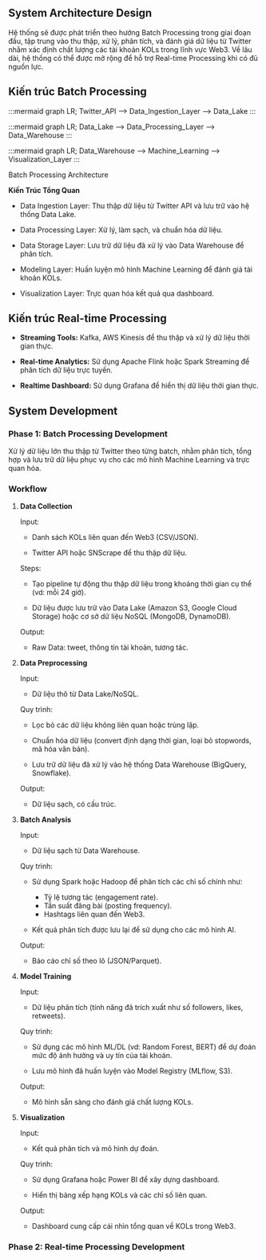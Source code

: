 ## System Architecture Design

Hệ thống sẽ được phát triển theo hướng Batch Processing trong giai đoạn đầu, tập trung vào thu thập, xử lý, phân tích, và đánh giá dữ liệu từ Twitter nhằm xác định chất lượng các tài khoản KOLs trong lĩnh vực Web3. Về lâu dài, hệ thống có thể được mở rộng để hỗ trợ Real-time Processing khi có đủ nguồn lực.

## Kiến trúc Batch Processing

:::mermaid
graph LR;
  Twitter_API --> Data_Ingestion_Layer --> Data_Lake
:::

:::mermaid
graph LR;
  Data_Lake --> Data_Processing_Layer --> Data_Warehouse
:::

:::mermaid
graph LR;
  Data_Warehouse --> Machine_Learning --> Visualization_Layer
:::

Batch Processing Architecture

**Kiến Trúc Tổng Quan**

  - Data Ingestion Layer: Thu thập dữ liệu từ Twitter API và lưu trữ vào hệ thống Data Lake.

  - Data Processing Layer: Xử lý, làm sạch, và chuẩn hóa dữ liệu.

  - Data Storage Layer: Lưu trữ dữ liệu đã xử lý vào Data Warehouse để phân tích.

  - Modeling Layer: Huấn luyện mô hình Machine Learning để đánh giá tài khoản KOLs.

  - Visualization Layer: Trực quan hóa kết quả qua dashboard.

## Kiến trúc Real-time Processing

- **Streaming Tools:** Kafka, AWS Kinesis để thu thập và xử lý dữ liệu thời gian thực.

- **Real-time Analytics:** Sử dụng Apache Flink hoặc Spark Streaming để phân tích dữ liệu trực tuyến.

- **Realtime Dashboard:** Sử dụng Grafana để hiển thị dữ liệu thời gian thực.

## System Development 

### Phase 1: Batch Processing Development

Xử lý dữ liệu lớn thu thập từ Twitter theo từng batch, nhằm phân tích, tổng hợp và lưu trữ dữ liệu phục vụ cho các mô hình Machine Learning và trực quan hóa.

### Workflow

1. **Data Collection**

    Input:

    - Danh sách KOLs liên quan đến Web3 (CSV/JSON).

    - Twitter API hoặc SNScrape để thu thập dữ liệu.

    Steps:

    - Tạo pipeline tự động thu thập dữ liệu trong khoảng thời gian cụ thể (vd: mỗi 24 giờ).

    - Dữ liệu được lưu trữ vào Data Lake (Amazon S3, Google Cloud Storage) hoặc cơ sở dữ liệu NoSQL (MongoDB, DynamoDB).

    Output:

    - Raw Data: tweet, thông tin tài khoản, tương tác.

2. **Data Preprocessing**

    Input:

    - Dữ liệu thô từ Data Lake/NoSQL.

    Quy trình:

    - Lọc bỏ các dữ liệu không liên quan hoặc trùng lặp.

    - Chuẩn hóa dữ liệu (convert định dạng thời gian, loại bỏ stopwords, mã hóa văn bản).

    - Lưu trữ dữ liệu đã xử lý vào hệ thống Data Warehouse (BigQuery, Snowflake).

    Output:

    - Dữ liệu sạch, có cấu trúc.

3. **Batch Analysis**

    Input:

    - Dữ liệu sạch từ Data Warehouse.

    Quy trình:

    - Sử dụng Spark hoặc Hadoop để phân tích các chỉ số chính như:

      - Tỷ lệ tương tác (engagement rate).
      - Tần suất đăng bài (posting frequency).
      - Hashtags liên quan đến Web3.

    - Kết quả phân tích được lưu lại để sử dụng cho các mô hình AI.

    Output:

    - Báo cáo chỉ số theo lô (JSON/Parquet).

4. **Model Training**

    Input:

    - Dữ liệu phân tích (tính năng đã trích xuất như số followers, likes, retweets).

    Quy trình:

    - Sử dụng các mô hình ML/DL (vd: Random Forest, BERT) để dự đoán mức độ ảnh hưởng và uy tín của tài khoản.

    - Lưu mô hình đã huấn luyện vào Model Registry (MLflow, S3).

    Output:

    - Mô hình sẵn sàng cho đánh giá chất lượng KOLs.

5. **Visualization**

    Input:

    - Kết quả phân tích và mô hình dự đoán.

    Quy trình:

    - Sử dụng Grafana hoặc Power BI để xây dựng dashboard.

    - Hiển thị bảng xếp hạng KOLs và các chỉ số liên quan.

    Output:

    - Dashboard cung cấp cái nhìn tổng quan về KOLs trong Web3.

### Phase 2: Real-time Processing Development
